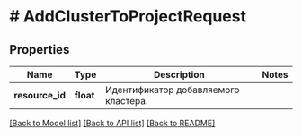 # # AddClusterToProjectRequest

## Properties

Name | Type | Description | Notes
------------ | ------------- | ------------- | -------------
**resource_id** | **float** | Идентификатор добавляемого кластера. |

[[Back to Model list]](../../README.md#models) [[Back to API list]](../../README.md#endpoints) [[Back to README]](../../README.md)
